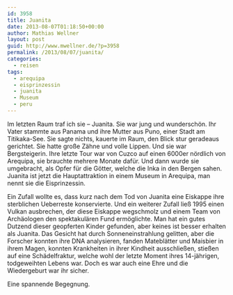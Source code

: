 ```yaml
---
id: 3958
title: Juanita
date: 2013-08-07T01:18:50+00:00
author: Mathias Wellner
layout: post
guid: http://www.mwellner.de/?p=3958
permalink: /2013/08/07/juanita/
categories:
  - reisen
tags:
  - arequipa
  - eisprinzessin
  - juanita
  - Museum
  - peru
---
```

Im letzten Raum traf ich sie &#8211; Juanita. Sie war jung und wunderschön. Ihr Vater stammte aus Panama und ihre Mutter aus Puno, einer Stadt am Titikaka-See. Sie sagte nichts, kauerte im Raum, den Blick stur geradeaus gerichtet. Sie hatte große Zähne und volle Lippen. Und sie war Bergsteigerin. Ihre letzte Tour war von Cuzco auf einen 6000er nördlich von Arequipa, sie brauchte mehrere Monate dafür. Und dann wurde sie umgebracht, als Opfer für die Götter, welche die Inka in den Bergen sahen. Juanita ist jetzt die Hauptattraktion in einem Museum in Arequipa, man nennt sie die Eisprinzessin.

Ein Zufall wollte es, dass kurz nach dem Tod von Juanita eine Eiskappe ihre sterblichen Ueberreste konservierte. Und ein weiterer Zufall ließ 1995 einen Vulkan ausbrechen, der diese Eiskappe wegschmolz und einem Team von Archäologen den spektakulären Fund ermöglichte. Man hat ein gutes Dutzend dieser geopferten Kinder gefunden, aber keines ist besser erhalten als Juanita. Das Gesicht hat durch Sonneneinstrahlung gelitten, aber die Forscher konnten ihre DNA analysieren, fanden Mateblätter und Maisbier in ihrem Magen, konnten Krankheiten in ihrer Kindheit ausschließen, stießen auf eine Schädelfraktur, welche wohl der letzte Moment ihres 14-jährigen, todgeweihten Lebens war. Doch es war auch eine Ehre und die Wiedergeburt war ihr sicher. 

Eine spannende Begegnung.